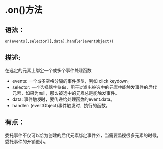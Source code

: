 # .on()方法

## 语法：

```
on(events[,selector][,data],handler(eventObject))
```

##	描述:

在选定的元素上绑定一个或多个事件处理函数

+ events: 一个或多空格分隔的事件类型，列如 click keydown。
+ selector: 一个选择器字符串，用于过滤出被选中的元素中能触发事件的后代元素，如果为null，那么被选中的元素总是能触发事件。
+ data: 事件触发时，要传递给处理函数的event.data。
+ handler: (eventObject)事件触发时，执行的函数。

##	有点：

委托事件不仅可以给为创建的后代元素绑定事件外，当需要监视很多元素的时候，委托事件的开销更小。